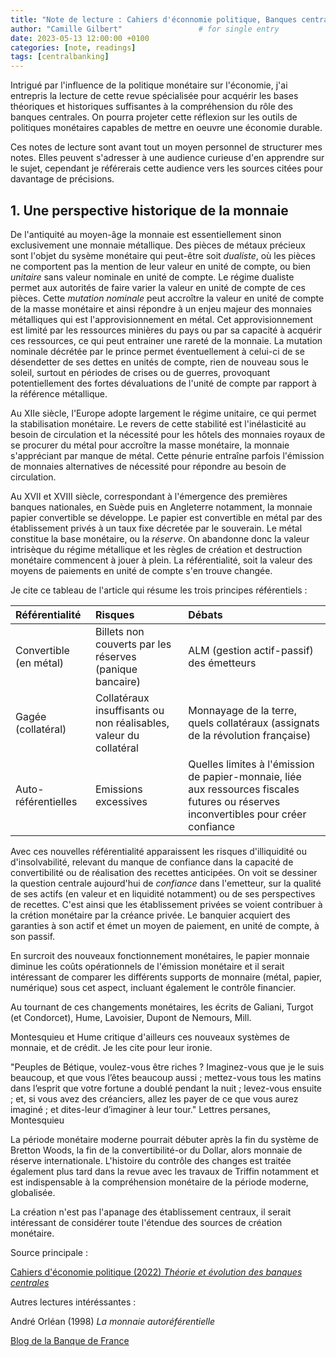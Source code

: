 ```yaml
---
title: "Note de lecture : Cahiers d'éconnomie politique, Banques centrales"
author: "Camille Gilbert"                 # for single entry
date: 2023-05-13 12:00:00 +0100
categories: [note, readings]
tags: [centralbanking]   
---
```


Intrigué par l'influence de la politique monétaire sur l'économie, j'ai entrepris la lecture de cette revue spécialisée pour acquérir les bases théoriques et historiques suffisantes à la compréhension du rôle des banques centrales. On pourra projeter cette réflexion sur les outils de politiques monétaires capables de mettre en oeuvre une économie durable.

Ces notes de lecture sont avant tout un moyen personnel de structurer mes notes. Elles peuvent s'adresser à une audience curieuse d'en apprendre sur le sujet, cependant je référerais cette audience vers les sources citées pour davantage de précisions.

## 1. Une perspective historique de la monnaie

De l'antiquité au moyen-âge la monnaie est essentiellement sinon exclusivement une monnaie métallique. Des pièces de métaux précieux sont l'objet du sysème monétaire qui peut-être soit *dualiste*, où les pièces ne comportent pas la mention de leur valeur en unité de compte, ou bien *unitaire* sans valeur nominale en unité de compte. Le régime dualiste permet aux autorités de faire varier la valeur en unité de compte de ces pièces. Cette *mutation nominale* peut accroître la valeur en unité de compte de la masse monétaire et ainsi répondre à un enjeu majeur des monnaies métalliques qui est l'approvisionnement en métal. Cet approvisionnement est limité par les ressources minières du pays ou par sa capacité à acquérir ces ressources, ce qui peut entrainer une rareté de la monnaie. La mutation nominale décrétée par le prince permet éventuellement à celui-ci de se désendetter de ses dettes en unités de compte, rien de nouveau sous le soleil, surtout en périodes de crises ou de guerres, provoquant potentiellement des fortes dévaluations de l'unité de compte par rapport à la référence métallique.

Au XIIe siècle, l'Europe adopte largement le régime unitaire, ce qui permet la stabilisation monétaire. Le revers de cette stabilité est l'inélasticité au besoin de circulation et la nécessité pour les hôtels des monnaies royaux de se procurer du métal pour accroître la masse monétaire, la monnaie s'appréciant par manque de métal. Cette pénurie entraîne parfois l'émission de monnaies alternatives de nécessité pour répondre au besoin de circulation.

Au XVII et XVIII siècle, correspondant à l'émergence des premières banques nationales, en Suède puis en Angleterre notamment, la monnaie papier convertible se développe. Le papier est convertible en métal par des établissement privés à un taux fixe décretée par le souverain. Le métal constitue la base monétaire, ou la *réserve*. On abandonne donc la valeur intrisèque du régime métallique et les règles de création et destruction monétaire commencent à jouer à plein. La référentialité, soit la valeur des moyens de paiements en unité de compte s'en trouve changée. 

Je cite ce tableau de l'article qui résume les trois principes référentiels :

|      Référentialité        | Risques         | Débats |
| :--------------- | :---------------| :-----|
| Convertible (en métal) | Billets non couverts par les réserves (panique bancaire) |  ALM (gestion actif-passif) des émetteurs |
| Gagée (collatéral)  | Collatéraux insuffisants ou non réalisables, valeur du collatéral             |   Monnayage de la terre, quels collatéraux (assignats de la révolution française) |
| Auto-référentielles  | Emissions excessives          |  Quelles limites à l'émission de papier-monnaie, liée aux ressources fiscales futures ou réserves inconvertibles pour créer confiance |

Avec ces nouvelles référentialité apparaissent les risques d'illiquidité ou d'insolvabilité, relevant du manque de confiance dans la capacité de convertibilité ou de réalisation des recettes anticipées. On voit se dessiner la question centrale aujourd'hui de *confiance* dans l'emetteur, sur la qualité de ses actifs (en valeur et en liquidité notamment) ou de ses perspectives de recettes. C'est ainsi que les établissement privées se voient contribuer à la crétion monétaire par la créance privée. Le banquier acquiert des garanties à son actif et émet un moyen de paiement, en unité de compte, à son passif.

En surcroit des nouveaux fonctionnement monétaires, le papier monnaie diminue les coûts opérationnels de l'émission monétaire et il serait intéressant de comparer les différents supports de monnaire (métal, papier, numérique) sous cet aspect, incluant également le contrôle financier.

Au tournant de ces changements monétaires, les écrits de Galiani, Turgot (et Condorcet), Hume, Lavoisier, Dupont de Nemours, Mill.

Montesquieu et Hume critique d'ailleurs ces nouveaux systèmes de monnaie, et de crédit. Je les cite pour leur ironie. 

"Peuples de Bétique, voulez-vous être riches ? Imaginez-vous que je le suis beaucoup, et que vous l’êtes beaucoup aussi ; mettez-vous tous les matins dans l’esprit que votre fortune a doublé pendant la nuit ; levez-vous ensuite ; et, si vous avez des créanciers, allez les payer de ce que vous aurez imaginé ; et dites-leur d’imaginer à leur tour." Lettres persanes, Montesquieu

La période monétaire moderne pourrait débuter après la fin du système de Bretton Woods, la fin de la convertibilité-or du Dollar, alors monnaie de réserve internationale. L'histoire du contrôle des changes est traitée également plus tard dans la revue avec les travaux de Triffin notamment et est indispensable à la compréhension monétaire de la période moderne, globalisée.

La création n'est pas l'apanage des établissement centraux, il serait intéressant de considérer toute l'étendue des sources de création monétaire.

Source principale :

[Cahiers d'économie politique (2022) *Théorie et évolution des banques centrales*](https://www.cairn.info/revue-cahiers-d-economie-politique-2022-2.htm)

Autres lectures intéréssantes :

André Orléan (1998) *La monnaie autoréférentielle*

[Blog de la Banque de France](https://blocnotesdeleco.banque-france.fr/)
